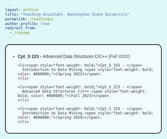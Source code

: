 ```yaml
---
layout: archive
title: "Teaching Assistant, Washington State University"
permalink: /teachings/
author_profile: true
redirect_from:
  - /resume
---
```



<style>
  html, body {
    height: 100%;
    margin: 0;
    background-color: #E0F7FA;
  }
</style>

<div style="border: 2px solid #000000; padding: 15px; background-color: #F0FBFD; border-radius: 15px; margin-bottom: 20px; font-family: Arial, sans-serif; color: #333333;">
  <ul>
    <li><span style="font-weight: bold;">Cpt_S 223 - </span> 
      Advanced Data Structures C/C++ <span style="font-weight: bold; color: #808080;">(Fall 2022)</span>.
    </li>

    <li><span style="font-weight: bold;">Cpt_S 315 - </span> 
      Introduction to Data Mining <span style="font-weight: bold; color: #808080;">(Spring 2023)</span>.
    </li>

    <li><span style="font-weight: bold;">Cpt_S 223 - </span> 
      Advanced Data Structures C/C++ <span style="font-weight: bold; color: #808080;">(Fall 2023)</span>.
    </li>

    <li><span style="font-weight: bold;">Cpt_S 315 - </span> 
      Introduction to Data Mining <span style="font-weight: bold; color: #808080;">(Spring 2024)</span>.
    </li>  
  </ul>
</div>


<!-- This is a comment -->

<!-- Example: editing a markdown file for a talk -->
<!-- ![Editing a markdown file for a talk](/images/editing-talk.png) -->

  
